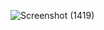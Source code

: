 ![Screenshot (1419)](https://github.com/LeeConroy1977/html-css-page/assets/153212633/290c6c59-95fb-4795-bc89-5bce10e8c9ee)

